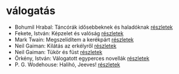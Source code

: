 # válogatás

- Bohumil Hrabal: Táncórák idősebbeknek és haladóknak [részletek](../_details/Bohumil%20Hrabal.md#id_450)
- Fekete, István: Képzelet és valóság [részletek](../_details/Fekete%2C%20Istv%C3%A1n.md#id_733)
- Mark Twain: Megszelídítem a kerékpárt [részletek](../_details/Mark%20Twain.md#id_936)
- Neil Gaiman: Kilátás az erkélyről [részletek](../_details/Neil%20Gaiman.md#id_1812)
- Neil Gaiman: Tükör és füst [részletek](../_details/Neil%20Gaiman.md#id_1434)
- Örkény, István: Válogatott egyperces novellák [részletek](../_details/%C3%96rk%C3%A9ny%2C%20Istv%C3%A1n.md#id_516)
- P. G. Wodehouse: Halihó, Jeeves! [részletek](../_details/P.%20G.%20Wodehouse.md#id_945)